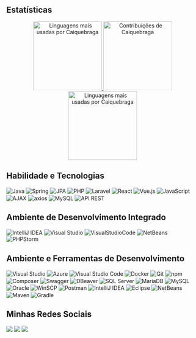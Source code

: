## Estatísticas

<div align="center">
    <!-- Link para o GitHub -->
    <a href="https://github.com/Caiquebraga" target="_blank">
        <img height="180em" src="https://github-readme-stats.vercel.app/api/top-langs/?username=Caiquebraga&layout=compact&langs_count=10&theme=blue-green&cache_seconds=1800" alt="Linguagens mais usadas por Caiquebraga" />
    </a>
    <a href="https://github.com/Caiquebraga" target="_blank">
        <!-- Streak Stats -->
        <img height="180em" src="https://github-readme-streak-stats.herokuapp.com/?user=Caiquebraga&theme=tokyonight" alt="Contribuições de Caiquebraga" />
    </a>
    <a href="https://github.com/Caiquebraga" target="_blank">
        <!-- Linguagens mais usadas -->
        <img height="180em" src="https://github-readme-stats.vercel.app/api/top-langs/?username=Caiquebraga&layout=compact&langs_count=7&theme=blue-green&exclude_repo=repositorio1,repositorio2" alt="Linguagens mais usadas por Caiquebraga" />
    </a>
</div>



## Habilidade e Tecnologias

<div align="left">  
    <img align="center" alt="Java" src="https://img.shields.io/badge/Java-007396?style=for-the-badge&logo=java&logoColor=white">
    <img align="center" alt="Spring" src="https://img.shields.io/badge/Spring-6DB33F?style=for-the-badge&logo=spring&logoColor=white">
    <img align="center" alt="JPA" src="https://img.shields.io/badge/JPA-FF6D00?style=for-the-badge">
    <img align="center" alt="PHP" src="https://img.shields.io/badge/PHP-777BB4?style=for-the-badge&logo=php&logoColor=white">
    <img align="center" alt="Laravel" src="https://img.shields.io/badge/Laravel-FF2D20?style=for-the-badge&logo=laravel&logoColor=white">
    <img align="center" alt="React" src="https://img.shields.io/badge/React-61DAFB?style=for-the-badge&logo=react&logoColor=black">
    <img align="center" alt="Vue.js" src="https://img.shields.io/badge/Vue.js-4FC08D?style=for-the-badge&logo=vue.js&logoColor=white">
    <img align="center" alt="JavaScript" src="https://img.shields.io/badge/JavaScript-F7DF1E?style=for-the-badge&logo=javascript&logoColor=black">
    <img align="center" alt="AJAX" src="https://img.shields.io/badge/AJAX-0082FC?style=for-the-badge&logo=ajax&logoColor=white">
    <img align="center" alt="axios" src="https://img.shields.io/badge/axios-007ACC?style=for-the-badge&logo=axios&logoColor=white">
    <img align="center" alt="MySQL" src="https://img.shields.io/badge/MySQL-4479A1?style=for-the-badge&logo=mysql&logoColor=white">
    <img align="center" alt="API REST" src="https://img.shields.io/badge/API_REST-FF5733?style=for-the-badge">    
</div>

## Ambiente de Desenvolvimento Integrado

<div>
    <img align="center" alt="IntelliJ IDEA" src="https://img.shields.io/badge/IntelliJ%20IDEA-000000?style=for-the-badge&logo=intellij-idea&logoColor=white">
    <img align="center" alt="Visual Studio" src="https://img.shields.io/badge/Visual%20Studio-5C2D91?style=for-the-badge&logo=visual-studio&logoColor=white">
     <img align="center" alt="VisualStudioCode"                                             
src="https://img.shields.io/badge/Visual%20Studio%20Code-0078d7.svg?style=for-the-badge&logo=visual-studio-code&logoColor=white">
    <img align="center" alt="NetBeans"                                                                    
    src="https://img.shields.io/badge/NetBeans-1B6AC6?style=for-the-badge&logo=apache-netbeans-ide&logoColor=white">
    <img align="center" alt="PHPStorm" src="https://img.shields.io/badge/PHPStorm-000000?style=for-the-badge&logo=phpstorm&logoColor=white">
</div>

## Ambiente e Ferramentas de Desenvolvimento 

<div align="left">
     <img align="center" alt="Visual Studio"                                                        
    src="https://img.shields.io/badge/Visual%20Studio-5C2D91?style=for-the-badge&logo=visual-studio&logoColor=white">
    <img align="center" alt="Azure" src="https://img.shields.io/badge/Azure-0089D6?style=for-the-badge&logo=microsoft-azure&logoColor=white">
    <img align="center" alt="Visual Studio Code" src="https://img.shields.io/badge/Visual%20Studio%20Code-0078d7.svg?style=for-the- 
    badge&logo=visual-studio-code&logoColor=white">
    <img align="center" alt="Docker" src="https://img.shields.io/badge/docker-%230db7ed.svg?style=for-the-badge&logo=docker&logoColor=white"> 
    <img align="center" alt="Git" src="https://img.shields.io/badge/git-%23F05033.svg?style=for-the-badge&logo=git&logoColor=white"> 
    <img align="center" alt="npm" src="https://img.shields.io/badge/npm-CB3837?style=for-the-badge&logo=npm&logoColor=white">
    <img align="center" alt="Composer" src="https://img.shields.io/badge/Composer-885630?style=for-the-badge&logo=composer&logoColor=white">
    <img align="center" alt="Swagger" src="https://img.shields.io/badge/Swagger-85EA2D?style=for-the-badge&logo=swagger&logoColor=black">
    <img align="center" alt="DBeaver" src="https://img.shields.io/badge/DBeaver-430098?style=for-the-badge&logo=dbeaver&logoColor=white">
    <img align="center" alt="SQL Server"                                                                
    src="https://img.shields.io/badge/SQL_Server-CC2927?style=for-the-badge&logo=microsoft-sql-server&logoColor=white">
    <img align="center" alt="MariaDB" src="https://img.shields.io/badge/MariaDB-003545?style=for-the-badge&logo=mariadb&logoColor=white">
    <img align="center" alt="MySQL" src="https://img.shields.io/badge/mysql-%2300f.svg?style=for-the-badge&logo=mysql&logoColor=white">
    <img align="center" alt="Oracle" src="https://img.shields.io/badge/Oracle-F80000?style=for-the-badge&logo=oracle&logoColor=white">
    <img align="center" alt="WinSCP" src="https://img.shields.io/badge/WinSCP-167BB6?style=for-the-badge&logo=winscp&logoColor=white">
    <img align="center" alt="Postman" src="https://img.shields.io/badge/Postman-FF6C37?style=for-the-badge&logo=postman&logoColor=white">
    <img align="center" alt="IntelliJ IDEA" src="https://img.shields.io/badge/IntelliJ%20IDEA-000000?style=for-the-badge&logo=intellij-idea&logoColor=white">
    <img align="center" alt="Eclipse" src="https://img.shields.io/badge/Eclipse-2C2255?style=for-the-badge&logo=eclipse&logoColor=white">
    <img align="center" alt="NetBeans" src="https://img.shields.io/badge/NetBeans-1B6AC6?style=for-the-badge&logo=apache-netbeans-ide&logoColor=white">
    <img align="center" alt="Maven" src="https://img.shields.io/badge/Maven-C71A36?style=for-the-badge&logo=apache-maven&logoColor=white">
    <img align="center" alt="Gradle" src="https://img.shields.io/badge/Gradle-02303A?style=for-the-badge&logo=gradle&logoColor=white">
</div>
</div>

## Minhas Redes Sociais

<div align="left">
   <a href="mailto:caiquebsousa@outlook.com"><img                                                                 
src="https://img.shields.io/badge/-Outlook-%230078D4?style=for-the-badge&logo=microsoft-outlook&logoColor=white" target="_blank"></a>
  <a href="https://www.linkedin.com/in/caique-braga-sousa-8b08ab220/" target="_blank"><img src="https://img.shields.io/badge/-LinkedIn-%230077B5?style=for-the-badge&logo=linkedin&logoColor=white" target="_blank"></a>
  <a href="https://wa.me/+5561983419094"><img src="https://img.shields.io/badge/WhatsApp-25D366?style=for-the-badge&logo=whatsapp&logoColor=white" target="_blank"></a>
</div>
